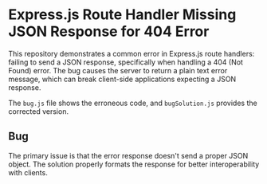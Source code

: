 # Express.js Route Handler Missing JSON Response for 404 Error

This repository demonstrates a common error in Express.js route handlers: failing to send a JSON response, specifically when handling a 404 (Not Found) error.  The bug causes the server to return a plain text error message, which can break client-side applications expecting a JSON response.

The `bug.js` file shows the erroneous code, and `bugSolution.js` provides the corrected version.

## Bug
The primary issue is that the error response doesn't send a proper JSON object.  The solution properly formats the response for better interoperability with clients.